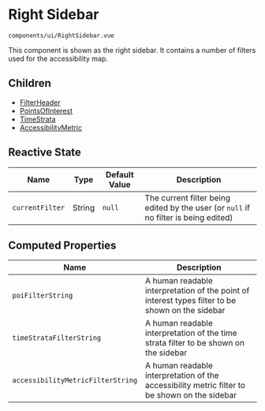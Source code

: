 # Right Sidebar
`components/ui/RightSidebar.vue`

This component is shown as the right sidebar. It contains a number of filters used for the accessibility map.

## Children

 - [FilterHeader](FilterHeader.html)
 - [PointsOfInterest](PointsOfInterest.html)
 - [TimeStrata](TimeStrata.html)
 - [AccessibilityMetric](AccessibilityMetric.html)

## Reactive State

| Name | Type | Default Value | Description |
| ---- | ---- | ------------- | ----------- |
| `currentFilter` | String | `null` | The current filter being edited by the user (or `null` if no filter is being edited) |

## Computed Properties

| Name | Description |
| ---- | ----------- |
| `poiFilterString` | A human readable interpretation of the point of interest types filter to be shown on the sidebar |
| `timeStrataFilterString` | A human readable interpretation of the time strata filter to be shown on the sidebar |
| `accessibilityMetricFilterString` | A human readable interpretation of the accessibility metric filter to be shown on the sidebar |
